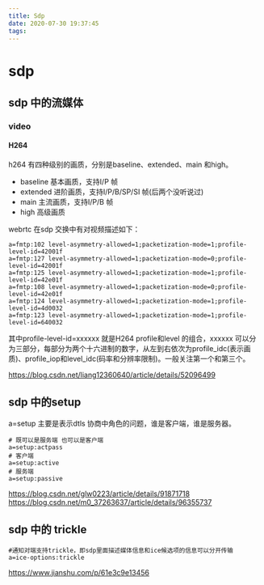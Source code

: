 ```yaml
---
title: Sdp
date: 2020-07-30 19:37:45
tags:
---
```


# sdp

## sdp 中的流媒体

### video

#### H264

h264 有四种级别的画质，分别是baseline、extended、main 和high。
* baseline 基本画质，支持I/P 帧
* extended 进阶画质，支持I/P/B/SP/SI 帧(后两个没听说过) 
* main     主流画质，支持I/P/B 帧
* high     高级画质

webrtc 在sdp 交换中有对视频描述如下：
```shell
a=fmtp:102 level-asymmetry-allowed=1;packetization-mode=1;profile-level-id=42001f
a=fmtp:127 level-asymmetry-allowed=1;packetization-mode=0;profile-level-id=42001f
a=fmtp:125 level-asymmetry-allowed=1;packetization-mode=1;profile-level-id=42e01f
a=fmtp:108 level-asymmetry-allowed=1;packetization-mode=0;profile-level-id=42e01f
a=fmtp:124 level-asymmetry-allowed=1;packetization-mode=1;profile-level-id=4d0032
a=fmtp:123 level-asymmetry-allowed=1;packetization-mode=1;profile-level-id=640032
```
其中profile-level-id=xxxxxx 就是H264 profile和level 的组合，xxxxxx 可以分为三部分，每部分为两个十六进制的数字，从左到右依次为profile_idc(表示画质)、profile_iop和level_idc(码率和分辨率限制)。一般关注第一个和第三个。

https://blog.csdn.net/liang12360640/article/details/52096499
## sdp 中的setup 

a=setup 主要是表示dtls 协商中角色的问题，谁是客户端，谁是服务器。

```shell
# 既可以是服务端 也可以是客户端
a=setup:actpass
# 客户端
a=setup:active
# 服务端
a=setup:passive
```

https://blog.csdn.net/glw0223/article/details/91871718
https://blog.csdn.net/m0_37263637/article/details/96355737

## sdp 中的 trickle

```shell
#通知对端支持trickle，即sdp里面描述媒体信息和ice候选项的信息可以分开传输
a=ice-options:trickle
```

https://www.jianshu.com/p/61e3c9e13456
